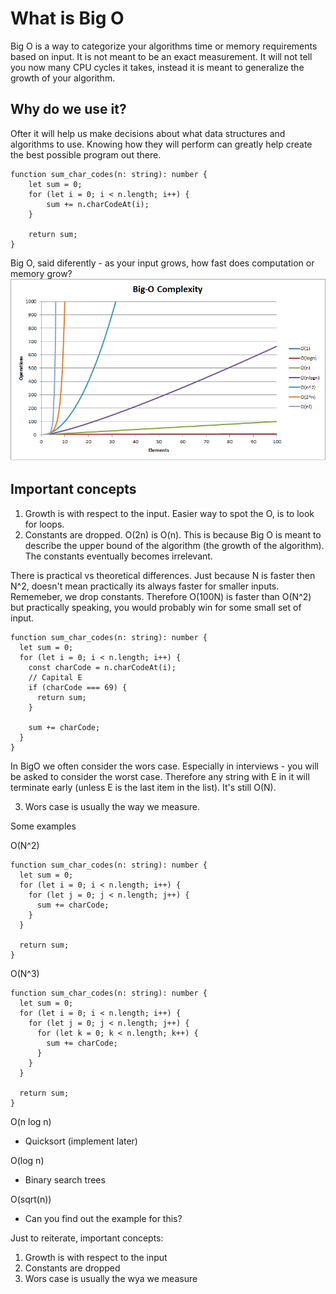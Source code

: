 # What is Big O

Big O is a way to categorize your algorithms time or memory requirements based on input. It is not meant to be an exact measurement. It will not tell you now many CPU cycles it takes, instead it is meant to generalize the growth of your algorithm.

## Why do we use it?

Ofter it will help us make decisions about what data structures and algorithms to use. Knowing how they will perform can greatly help create the best possible program out there.

```TS
function sum_char_codes(n: string): number {
    let sum = 0;
    for (let i = 0; i < n.length; i++) {
        sum += n.charCodeAt(i);
    }

    return sum;
}
```

Big O, said diferently - as your input grows, how fast does computation or memory grow?
![image](./Big-O-Complexity-Chart.png)

## Important concepts

1. Growth is with respect to the input. Easier way to spot the O, is to look for loops.
2. Constants are dropped. O(2n) is O(n). This is because Big O is meant to describe the upper bound of the algorithm (the growth of the algorithm). The constants eventually becomes irrelevant.

There is practical vs theoretical differences. Just because N is faster then N^2, doesn't mean practically its always faster for smaller inputs. Rememeber, we drop constants. Therefore O(100N) is faster than O(N^2) but practically speaking, you would probably win for some small set of input.

```TS
function sum_char_codes(n: string): number {
  let sum = 0;
  for (let i = 0; i < n.length; i++) {
    const charCode = n.charCodeAt(i);
    // Capital E
    if (charCode === 69) {
      return sum;
    }

    sum += charCode;
  }
}
```

In BigO we often consider the wors case. Especially in interviews - you will be asked to consider the worst case. Therefore any string with E in it will terminate early (unless E is the last item in the list). It's still O(N).

3. Wors case is usually the way we measure.

Some examples

O(N^2)

```TS
function sum_char_codes(n: string): number {
  let sum = 0;
  for (let i = 0; i < n.length; i++) {
    for (let j = 0; j < n.length; j++) {
      sum += charCode;
    }
  }

  return sum;
}
```

O(N^3)

```TS
function sum_char_codes(n: string): number {
  let sum = 0;
  for (let i = 0; i < n.length; i++) {
    for (let j = 0; j < n.length; j++) {
      for (let k = 0; k < n.length; k++) {
        sum += charCode;
      }
    }
  }

  return sum;
}
```

O(n log n)

- Quicksort (implement later)

O(log n)

- Binary search trees

O(sqrt(n))

- Can you find out the example for this?

Just to reiterate, important concepts:

1. Growth is with respect to the input
2. Constants are dropped
3. Wors case is usually the wya we measure
